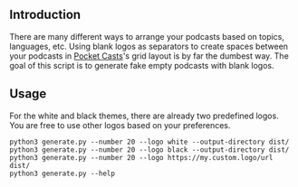 ## Introduction
There are many different ways to arrange your podcasts based on topics, languages, etc. Using blank logos as separators to create spaces between your podcasts in 
[Pocket Casts](https://play.google.com/store/apps/details?id=au.com.shiftyjelly.pocketcasts)'s grid layout is by far
the dumbest way. The goal of this script is to generate fake empty podcasts with blank logos.

## Usage
For the white and black themes, there are already two predefined logos. You are free to use other logos based on your preferences. 

```
python3 generate.py --number 20 --logo white --output-directory dist/
python3 generate.py --number 20 --logo black --output-directory dist/
python3 generate.py --number 20 --logo https://my.custom.logo/url dist/ 
python3 generate.py --help
```


